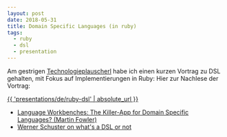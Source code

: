 ```yaml
---
layout: post
date: 2018-05-31
title: Domain Specific Languages (in ruby)
tags:
  - ruby
  - dsl
  - presentation
---
```

Am gestrigen [Technologieplauscherl](https://technologieplauscher.at) habe ich einen kurzen Vortrag
zu DSL gehalten, mit Fokus auf Implementierungen in Ruby:
Hier zur Nachlese der Vortrag:

<a href="{{ 'presentations/de/ruby-dsl' | absolute_url }}">{{ 'presentations/de/ruby-dsl' | absolute_url }}</a>


* [Language Workbenches: The Killer-App for Domain Specific Languages? (Martin Fowler)](https://www.martinfowler.com/articles/languageWorkbench.html)
* [Werner Schuster on what's a DSL or not](https://www.infoq.com/news/2007/06/dsl-or-not)

